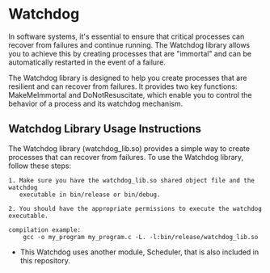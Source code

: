# Watchdog

In software systems, it's essential to ensure that critical processes can recover from failures and continue running. The Watchdog library allows you to achieve this by creating processes that are "immortal" and can be automatically restarted in the event of a failure.

The Watchdog library is designed to help you create processes that are resilient and can recover from failures. It provides two key functions: MakeMeImmortal and DoNotResuscitate, which enable you to control the behavior of a process and its watchdog mechanism.

## Watchdog Library Usage Instructions

The Watchdog library (watchdog_lib.so) provides a simple way to create processes that can recover from failures. To use the Watchdog library, follow these steps:

    1. Make sure you have the watchdog_lib.so shared object file and the watchdog
       executable in bin/release or bin/debug.       

    2. You should have the appropriate permissions to execute the watchdog executable.

    compilation example:
        gcc -o my_program my_program.c -L. -l:bin/release/watchdog_lib.so


* This Watchdog uses another module, Scheduler, that is also included in this repository.
